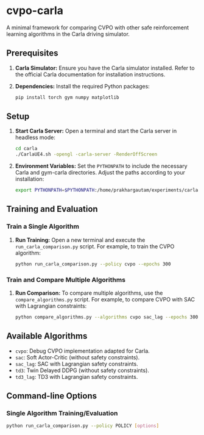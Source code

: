 # cvpo-carla

A minimal framework for comparing CVPO with other safe reinforcement learning algorithms in the Carla driving simulator.

## Prerequisites

1.  **Carla Simulator:** Ensure you have the Carla simulator installed. Refer to the official Carla documentation for installation instructions.
2.  **Dependencies:** Install the required Python packages:

    ```bash
    pip install torch gym numpy matplotlib
    ```

## Setup

1.  **Start Carla Server:** Open a terminal and start the Carla server in headless mode:

    ```bash
    cd carla
    ./CarlaUE4.sh -opengl -carla-server -RenderOffScreen
    ```

2.  **Environment Variables:** Set the `PYTHONPATH` to include the necessary Carla and gym-carla directories. Adjust the paths according to your installation:

    ```bash
    export PYTHONPATH=$PYTHONPATH:/home/prakhargautam/experiments/carla/PythonAPI/carla/dist/carla-0.9.15-py3.7-linux-x86_64.egg:/home/prakhargautam/experiments/cvpo-safe-rl/gym-carla
    ```

## Training and Evaluation

### Train a Single Algorithm

1.  **Run Training:** Open a new terminal and execute the `run_carla_comparison.py` script. For example, to train the CVPO algorithm:

    ```bash
    python run_carla_comparison.py --policy cvpo --epochs 300
    ```

### Train and Compare Multiple Algorithms

1.  **Run Comparison:** To compare multiple algorithms, use the `compare_algorithms.py` script. For example, to compare CVPO with SAC with Lagrangian constraints:

    ```bash
    python compare_algorithms.py --algorithms cvpo sac_lag --epochs 300
    ```

## Available Algorithms

* `cvpo`: Debug CVPO implementation adapted for Carla.
* `sac`: Soft Actor-Critic (without safety constraints).
* `sac_lag`: SAC with Lagrangian safety constraints.
* `td3`: Twin Delayed DDPG (without safety constraints).
* `td3_lag`: TD3 with Lagrangian safety constraints.

## Command-line Options

### Single Algorithm Training/Evaluation

```bash
python run_carla_comparison.py --policy POLICY [options]
